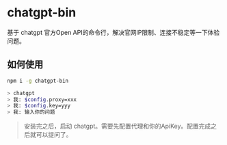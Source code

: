 # chatgpt-bin

基于 chatgpt 官方Open API的命令行，解决官网IP限制、连接不稳定等一下体验问题。

## 如何使用
```bash
npm i -g chatgpt-bin

> chatgpt
> 我: $config.proxy=xxx
> 我: $config.key=yyy
> 我: 输入你的问题
```
> 安装完之后，启动 chatgpt。需要先配置代理和你的ApiKey。配置完成之后就可以提问了。